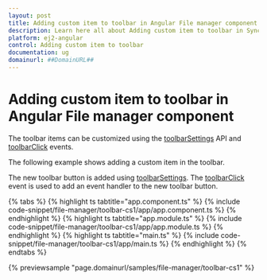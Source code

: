 ```yaml
---
layout: post
title: Adding custom item to toolbar in Angular File manager component | Syncfusion
description: Learn here all about Adding custom item to toolbar in Syncfusion Angular File manager component of Syncfusion Essential JS 2 and more.
platform: ej2-angular
control: Adding custom item to toolbar 
documentation: ug
domainurl: ##DomainURL##
---
```


# Adding custom item to toolbar in Angular File manager component

The toolbar items can be customized using the [toolbarSettings](https://ej2.syncfusion.com/angular/documentation/api/file-manager/#toolbarsettings) API and [toolbarClick](https://ej2.syncfusion.com/angular/documentation/api/file-manager/#toolbarclick) events.

The following example shows adding a custom item in the toolbar.

The new toolbar button is added using [toolbarSettings](https://ej2.syncfusion.com/angular/documentation/api/file-manager/#toolbarsettings). The [toolbarClick](https://ej2.syncfusion.com/angular/documentation/api/file-manager/#toolbarclick) event is used to add an event handler to the new toolbar button.

{% tabs %}
{% highlight ts tabtitle="app.component.ts" %}
{% include code-snippet/file-manager/toolbar-cs1/app/app.component.ts %}
{% endhighlight %}
{% highlight ts tabtitle="app.module.ts" %}
{% include code-snippet/file-manager/toolbar-cs1/app/app.module.ts %}
{% endhighlight %}
{% highlight ts tabtitle="main.ts" %}
{% include code-snippet/file-manager/toolbar-cs1/app/main.ts %}
{% endhighlight %}
{% endtabs %}
  
{% previewsample "page.domainurl/samples/file-manager/toolbar-cs1" %}